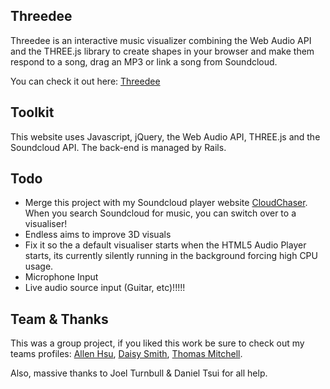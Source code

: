 ## Threedee
Threedee is an interactive music visualizer combining the Web Audio API and the THREE.js library to create shapes in your browser and make them respond to a song, drag an MP3 or link a song from Soundcloud.

You can check it out here: [Threedee](http://tadx-threedee.herokuapp.com/)

## Toolkit
This website uses Javascript, jQuery, the Web Audio API, THREE.js and the Soundcloud API. The back-end is managed by Rails.

## Todo
- Merge this project with my Soundcloud player website [CloudChaser](https://github.com/xaun/soundcloudplayer). When you search Soundcloud for music, you can switch over to a visualiser!
- Endless aims to improve 3D visuals
- Fix it so the a default visualiser starts when the HTML5 Audio Player starts, its currently silently running in the background forcing high CPU usage.
- Microphone Input
- Live audio source input (Guitar, etc)!!!!!

## Team & Thanks
This was a group project, if you liked this work be sure to check out my teams profiles: [Allen Hsu](https://github.com/aldhsu), [Daisy Smith](#), [Thomas Mitchell](https://github.com/tmitche831).

Also, massive thanks to Joel Turnbull & Daniel Tsui for all help.

